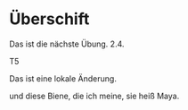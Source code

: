 # Überschift

Das ist die nächste Übung. 2.4.

T5


Das ist eine lokale Änderung.


und diese Biene, die ich meine, sie heiß Maya.
